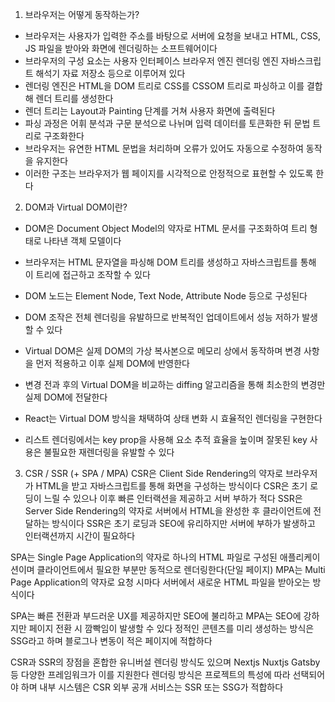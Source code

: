 1. 브라우저는 어떻게 동작하는가?
* 브라우저는 사용자가 입력한 주소를 바탕으로 서버에 요청을 보내고 HTML, CSS, JS 파일을 받아와 화면에 렌더링하는 소프트웨어이다
* 브라우저의 구성 요소는 사용자 인터페이스 브라우저 엔진 렌더링 엔진 자바스크립트 해석기 자료 저장소 등으로 이루어져 있다
* 렌더링 엔진은 HTML을 DOM 트리로 CSS를 CSSOM 트리로 파싱하고 이를 결합해 렌더 트리를 생성한다
* 렌더 트리는 Layout과 Painting 단계를 거쳐 사용자 화면에 출력된다
* 파싱 과정은 어휘 분석과 구문 분석으로 나뉘며 입력 데이터를 토큰화한 뒤 문법 트리로 구조화한다
* 브라우저는 유연한 HTML 문법을 처리하며 오류가 있어도 자동으로 수정하여 동작을 유지한다
* 이러한 구조는 브라우저가 웹 페이지를 시각적으로 안정적으로 표현할 수 있도록 한다
2. DOM과 Virtual DOM이란?
* DOM은 Document Object Model의 약자로 HTML 문서를 구조화하여 트리 형태로 나타낸 객체 모델이다
* 브라우저는 HTML 문자열을 파싱해 DOM 트리를 생성하고 자바스크립트를 통해 이 트리에 접근하고 조작할 수 있다
* DOM 노드는 Element Node, Text Node, Attribute Node 등으로 구성된다
* DOM 조작은 전체 렌더링을 유발하므로 반복적인 업데이트에서 성능 저하가 발생할 수 있다

* Virtual DOM은 실제 DOM의 가상 복사본으로 메모리 상에서 동작하며 변경 사항을 먼저 적용하고 이후 실제 DOM에 반영한다
* 변경 전과 후의 Virtual DOM을 비교하는 diffing 알고리즘을 통해 최소한의 변경만 실제 DOM에 전달한다
* React는 Virtual DOM 방식을 채택하여 상태 변화 시 효율적인 렌더링을 구현한다
* 리스트 렌더링에서는 key prop을 사용해 요소 추적 효율을 높이며 잘못된 key 사용은 불필요한 재렌더링을 유발할 수 있다

3. CSR / SSR (+ SPA / MPA)
CSR은 Client Side Rendering의 약자로 브라우저가 HTML을 받고 자바스크립트를 통해 화면을 구성하는 방식이다
CSR은 초기 로딩이 느릴 수 있으나 이후 빠른 인터랙션을 제공하고 서버 부하가 적다
SSR은 Server Side Rendering의 약자로 서버에서 HTML을 완성한 후 클라이언트에 전달하는 방식이다
SSR은 초기 로딩과 SEO에 유리하지만 서버에 부하가 발생하고 인터랙션까지 시간이 필요하다


SPA는 Single Page Application의 약자로 하나의 HTML 파일로 구성된 애플리케이션이며 클라이언트에서 필요한 부분만 동적으로 렌더링한다(단일 페이지)
MPA는 Multi Page Application의 약자로 요청 시마다 서버에서 새로운 HTML 파일을 받아오는 방식이다

SPA는 빠른 전환과 부드러운 UX를 제공하지만 SEO에 불리하고 MPA는 SEO에 강하지만 페이지 전환 시 깜빡임이 발생할 수 있다
정적인 콘텐츠를 미리 생성하는 방식은 SSG라고 하며 블로그나 변동이 적은 페이지에 적합하다

CSR과 SSR의 장점을 혼합한 유니버설 렌더링 방식도 있으며 Nextjs Nuxtjs Gatsby 등 다양한 프레임워크가 이를 지원한다
렌더링 방식은 프로젝트의 특성에 따라 선택되어야 하며 내부 시스템은 CSR 외부 공개 서비스는 SSR 또는 SSG가 적합하다